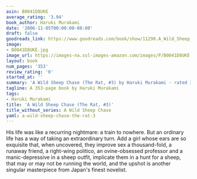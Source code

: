 ```yaml
---
asin: B0041D8UKE
average_rating: '3.94'
book_author: Haruki Murakami
date: '2006-11-05T00:00:00-08:00'
draft: false
goodreads_link: https://www.goodreads.com/book/show/11298.A_Wild_Sheep_Chase
image:
- B0041D8UKE.jpg
image_url: https://images-na.ssl-images-amazon.com/images/P/B0041D8UKE.01._SCLZZZZZZZ.jpg
layout: book
num_pages: '353'
review_rating: '0'
started_at: ''
summary: 'A Wild Sheep Chase (The Rat, #3) by Haruki Murakami - rated 3.94/5 on Goodreads'
tagline: A 353-page book by Haruki Murakami
tags:
- Haruki Murakami
title: 'A Wild Sheep Chase (The Rat, #3)'
title_without_series: A Wild Sheep Chase
yaml: a-wild-sheep-chase-the-rat-3
---
```


His life was like a recurring nightmare: a train to nowhere. But an ordinary life has a way of taking an extraordinary turn. Add a girl whose ears are so exquisite that, when uncovered, they improve sex a thousand-fold, a runaway friend, a right-wing politico, an ovine-obsessed professor and a manic-depressive in a sheep outfit, implicate them in a hunt for a sheep, that may or may not be running the world, and the upshot is another singular masterpiece from Japan's finest novelist.